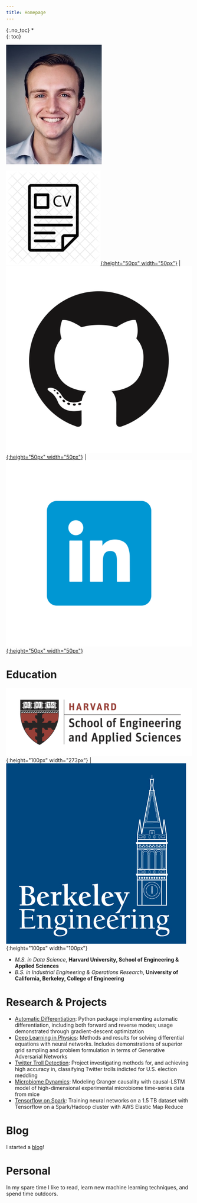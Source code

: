 ```yaml
---
title: Homepage
---
```


{:.no_toc}
*  
{: toc}

![headshot](pics/headshot.jpg)

[![resume](pics/resume-cv-logo.png){:height="50px" width="50px"}](http://dylanrandle.github.io/DylanRandleResume.pdf) | [![gitlogo](pics/GitHub-Mark.png){:height="50px" width="50px"}](https://github.com/dylanrandle) | [![linkedinlogo](pics/linkedin.png){:height="50px" width="50px"}](https://linkedin.com/in/dylanrandle/)

# Education

![harvard](pics/SEASLogo.png){:height="100px" width="273px"} | ![berkeley](pics/berkeley-engineering-logo.jpg){:height="100px" width="100px"}

- *M.S. in Data Science*, **Harvard University, School of Engineering & Applied Sciences**
- *B.S. in Industrial Engineering & Operations Research*, **University of California, Berkeley, College of Engineering**

# Research & Projects

- [Automatic Differentiation](https://github.com/dylanrandle/autograd): Python package implementing automatic differentiation, including both forward and reverse modes; usage demonstrated through gradient-descent optimization
- [Deep Learning in Physics](https://dylanrandle.github.io/ac299_website/): Methods and results for solving differential equations with neural networks. Includes demonstrations of superior grid sampling and problem formulation in terms of Generative Adversarial Networks
- [Twitter Troll Detection](https://dylanrandle.github.io/troll_classification): Project investigating methods for, and achieving high accuracy in, classifying Twitter trolls indicted for U.S. election meddling
- [Microbiome Dynamics](https://github.com/dylanrandle/microbiome): Modeling Granger causality with causal-LSTM model of high-dimensional experimental microbiome time-series data from mice
- [Tensorflow on Spark](https://github.com/dylanrandle/spark-tensorflow): Training neural networks on a 1.5 TB dataset with Tensorflow on a Spark/Hadoop cluster with AWS Elastic Map Reduce

# Blog

I started a [blog](https://dylanrandle.github.io/blog.html)!

# Personal

In my spare time I like to read, learn new machine learning techniques, and spend time outdoors.
